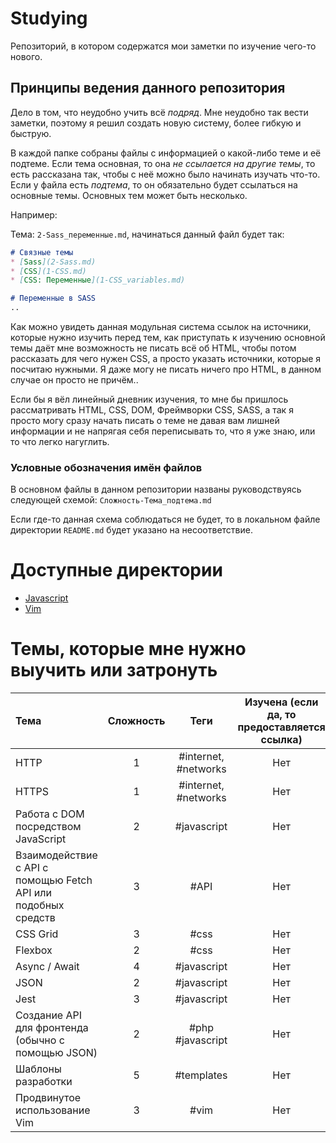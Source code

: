 # Studying

Репозиторий, в котором содержатся мои заметки по изучение чего-то нового.

## Принципы ведения данного репозитория
Дело в том, что неудобно учить всё _подряд_. Мне неудобно так вести заметки, поэтому я решил создать новую систему, более гибкую и быструю.

В каждой папке собраны файлы с информацией о какой-либо теме и её подтеме. Если тема основная, то она _не ссылается на другие темы_, то есть рассказана так, чтобы с неё можно было начинать изучать что-то.
Если у файла есть _подтема_, то он обязательно будет ссылаться на основные темы. Основных тем может быть несколько.

Например:

Тема: `2-Sass_переменные.md`, начинаться данный файл будет так:
```markdown
# Связные темы
* [Sass](2-Sass.md)
* [CSS](1-CSS.md)
* [CSS: Переменные](1-CSS_variables.md)

# Переменные в SASS
..
```

Как можно увидеть данная модульная система ссылок на источники, которые нужно изучить перед тем, как приступать к изучению основной темы даёт мне возможность не писать всё об HTML, чтобы потом рассказать для чего нужен CSS, а просто указать источники, которые я посчитаю нужными. Я даже могу не писать ничего про HTML, в данном случае он просто не причём..

Если бы я вёл линейный дневник изучения, то мне бы пришлось рассматривать HTML, CSS, DOM, Фреймворки CSS, SASS, а так я просто могу сразу начать писать о теме не давая вам лишней информации и не напрягая себя переписывать то, что я уже знаю, или то что легко нагуглить.

### Условные обозначения имён файлов
В основном файлы в данном репозитории названы руководствуясь следующей схемой: `Сложность-Тема_подтема.md`

Если где-то данная схема соблюдаться не будет, то в локальном файле директории `README.md` будет указано на несоответствие.


# Доступные директории

* [Javascript](/javascript)
* [Vim](/vim)

# Темы, которые мне нужно выучить или затронуть

| Тема                                                          | Сложность | Теги                 | Изучена (если да, то предоставляется ссылка) |
|:------------------------------------------------------------- |:---------:|:--------------------:|:--------------------------------------------:|
| HTTP                                                          | 1         | #internet, #networks | Нет                                          |
| HTTPS                                                         | 1         | #internet, #networks | Нет                                          |
| Работа с DOM посредством JavaScript                           | 2         | #javascript          | Нет                                          |
| Взаимодействие с API с помощью Fetch API или подобных средств | 3         | #API                 | Нет                                          |
| CSS Grid                                                      | 3         | #css                 | Нет                                          |
| Flexbox                                                       | 2         | #css                 | Нет                                          |
| Async / Await                                                 | 4         | #javascript          | Нет                                          |
| JSON                                                          | 2         | #javascript          | Нет                                          |
| Jest                                                          | 3         | #javascript          | Нет                                          |
| Создание API для фронтенда (обычно с помощью JSON)            | 2         | #php #javascript     | Нет                                          |
| Шаблоны разработки                                            | 5         | #templates           | Нет                                          |
| Продвинутое использование Vim                                 | 3         | #vim                 | Нет                                          |

